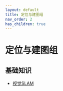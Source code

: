 ```yaml
---
layout: default
title: 定位与建图组
nav_order: 2
has_children: true
---
```


# 定位与建图组

## 基础知识

- [视觉SLAM](https://www.bilibili.com/video/BV16t411g7FR)